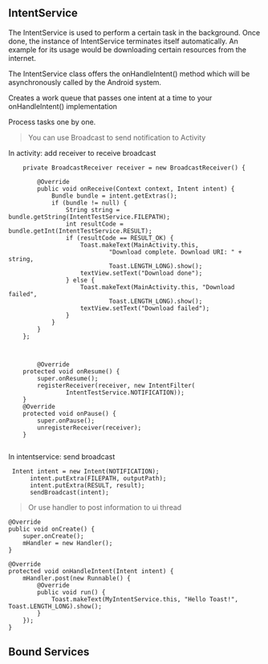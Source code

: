 ## IntentService ##

The IntentService is used to perform a certain task in the background. Once done, the instance of IntentService terminates itself automatically. An example for its usage would be downloading certain resources from the internet.

The IntentService class offers the onHandleIntent() method which will be asynchronously called by the Android system.

Creates a work queue that passes one intent at a time to your onHandleIntent() implementation

Process tasks one by one.

> You can use Broadcast to send notification to Activity 

In activity: add receiver to receive broadcast
```
    private BroadcastReceiver receiver = new BroadcastReceiver() {

        @Override
        public void onReceive(Context context, Intent intent) {
            Bundle bundle = intent.getExtras();
            if (bundle != null) {
                String string = bundle.getString(IntentTestService.FILEPATH);
                int resultCode = bundle.getInt(IntentTestService.RESULT);
                if (resultCode == RESULT_OK) {
                    Toast.makeText(MainActivity.this,
                            "Download complete. Download URI: " + string,
                            Toast.LENGTH_LONG).show();
                    textView.setText("Download done");
                } else {
                    Toast.makeText(MainActivity.this, "Download failed",
                            Toast.LENGTH_LONG).show();
                    textView.setText("Download failed");
                }
            }
        }
    };
    
    
    
        @Override
    protected void onResume() {
        super.onResume();
        registerReceiver(receiver, new IntentFilter(
                IntentTestService.NOTIFICATION));
    }
    @Override
    protected void onPause() {
        super.onPause();
        unregisterReceiver(receiver);
    }
    
  ```
  In intentservice: send broadcast
  
  ```
   Intent intent = new Intent(NOTIFICATION);
        intent.putExtra(FILEPATH, outputPath);
        intent.putExtra(RESULT, result);
        sendBroadcast(intent);
  ```
  
  
 > Or use handler to post information to ui thread 

```
@Override
public void onCreate() {
    super.onCreate();
    mHandler = new Handler();
}

@Override
protected void onHandleIntent(Intent intent) {
    mHandler.post(new Runnable() {            
        @Override
        public void run() {
            Toast.makeText(MyIntentService.this, "Hello Toast!", Toast.LENGTH_LONG).show();                
        }
    });
}
```


## Bound Services ##
